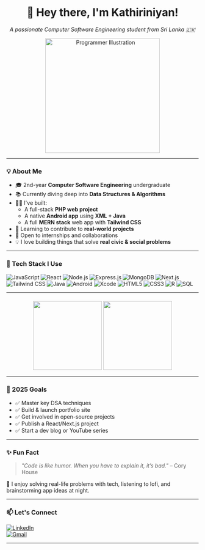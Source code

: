 <h1 align="center">👋 Hey there, I'm Kathiriniyan!</h1>

<p align="center">
  <em>A passionate Computer Software Engineering student from Sri Lanka 🇱🇰</em>
</p>

<p align="center">
  <img src="https://img.freepik.com/free-vector/young-programmer-working-laptop-computer-cartoon-character_24797-2123.jpg?t=st=1746461882~exp=1746465482~hmac=34d7f93b7ce9184f0546fd9ef8e00050f2dbcf2d21ebc78587f16c5307433a5a&w=1380" width="300" alt="Programmer Illustration">
</p>

---

### 💡 About Me

- 🎓 2nd-year **Computer Software Engineering** undergraduate  
- 📚 Currently diving deep into **Data Structures & Algorithms**  
- 🧑‍💻 I've built:
  - A full-stack **PHP web project**
  - A native **Android app** using **XML + Java**
  - A full **MERN stack** web app with **Tailwind CSS**
- 🌱 Learning to contribute to **real-world projects**  
- 🤝 Open to internships and collaborations  
- 💡 I love building things that solve **real civic & social problems**

---

### 🧰 Tech Stack I Use

![JavaScript](https://img.shields.io/badge/-JavaScript-black?style=flat-square&logo=javascript)
![React](https://img.shields.io/badge/-React-black?style=flat-square&logo=react)
![Node.js](https://img.shields.io/badge/-Node.js-black?style=flat-square&logo=node.js)
![Express.js](https://img.shields.io/badge/-Express.js-black?style=flat-square&logo=express)
![MongoDB](https://img.shields.io/badge/-MongoDB-black?style=flat-square&logo=mongodb)
![Next.js](https://img.shields.io/badge/-Next.js-black?style=flat-square&logo=next.js)
![Tailwind CSS](https://img.shields.io/badge/-TailwindCSS-black?style=flat-square&logo=tailwind-css)
![Java](https://img.shields.io/badge/-Java-black?style=flat-square&logo=java)
![Android](https://img.shields.io/badge/-Android-black?style=flat-square&logo=android)
![Xcode](https://img.shields.io/badge/-Xcode-black?style=flat-square&logo=xcode)
![HTML5](https://img.shields.io/badge/-HTML5-black?style=flat-square&logo=html5)
![CSS3](https://img.shields.io/badge/-CSS3-black?style=flat-square&logo=css3)
![R](https://img.shields.io/badge/-R-black?style=flat-square&logo=r)
![SQL](https://img.shields.io/badge/-SQL-black?style=flat-square&logo=mysql)

---

###

<p align="center">
  <img src="https://github-readme-stats.vercel.app/api?username=Kathiriniyan&show_icons=true&theme=tokyonight" height="180"/>
  <img src="https://github-readme-stats.vercel.app/api/top-langs/?username=Kathiriniyan&layout=compact&theme=tokyonight&hide=php" height="180"/>
</p>


---

### 🎯 2025 Goals

- ✅ Master key DSA techniques  
- ✅ Build & launch portfolio site  
- ✅ Get involved in open-source projects  
- ✅ Publish a React/Next.js project  
- ✅ Start a dev blog or YouTube series  

---

### ✨ Fun Fact

> *"Code is like humor. When you have to explain it, it’s bad."* – Cory House  

💬 I enjoy solving real-life problems with tech, listening to lofi, and brainstorming app ideas at night.

---

### 📫 Let's Connect

[![LinkedIn](https://img.shields.io/badge/-LinkedIn-blue?style=flat-square&logo=linkedin&link=https://linkedin.com/in/baleandran-kathiriniyan-5b79831b4)](https://www.linkedin.com/in/baleandran-kathiriniyan-5b79831b4/)  
[![Gmail](https://img.shields.io/badge/-kathir200318@gmail.com-c14438?style=flat-square&logo=Gmail&logoColor=white)](mailto:kathir200318@gmail.com)

---


